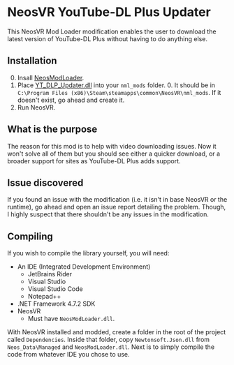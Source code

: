 ﻿# NeosVR YouTube-DL Plus Updater

This NeosVR Mod Loader modification enables the user to download the latest version of YouTube-DL Plus without having to do anything else.

## Installation

0. Insall [NeosModLoader](https://github.com/neos-modding-group/NeosModLoader).
1. Place [YT_DLP_Updater.dll](https://github.com/KyuVulpes/NeosVR-YT-DLP-Updater/releases/latest/download/YT_DLP_Updater.dll) into your `nml_mods` folder.
   0. It should be in `C:\Program Files (x86)\Steam\steamapps\common\NeosVR\nml_mods`. If it doesn't exist, go ahead and create it.
2. Run NeosVR.

## What is the purpose

The reason for this mod is to help with video downloading issues. Now it won't solve all of them but you should see either a quicker download,
or a broader support for sites as YouTube-DL Plus adds support.

## Issue discovered

If you found an issue with the modification (i.e. it isn't in base NeosVR or the runtime), go ahead and open an issue report detailing the problem.
Though, I highly suspect that there shouldn't be any issues in the modification.

## Compiling

If you wish to compile the library yourself, you will need:
* An IDE (Integrated Development Environment)
  * JetBrains Rider
  * Visual Studio
  * Visual Studio Code
  * Notepad++
* .NET Framework 4.7.2 SDK
* NeosVR
  * Must have `NeosModLoader.dll`.

With NeosVR installed and modded, create a folder in the root of the project called `Dependencies`.
Inside that folder, copy `Newtonsoft.Json.dll` from `Neos_Data\Managed` and `NeosModLoader.dll`.
Next is to simply compile the code from whatever IDE you chose to use.

